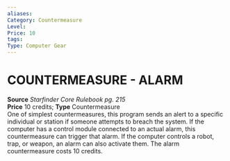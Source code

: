 ```yaml
---
aliases: 
Category: Countermeasure  
Level: 
Price: 10
tags: 
Type: Computer Gear
---
```

# COUNTERMEASURE - ALARM

**Source** _Starfinder Core Rulebook pg. 215_  
**Price** 10 credits; **Type** Countermeasure  
One of simplest countermeasures, this program sends an alert to a specific individual or station if someone attempts to breach the system. If the computer has a control module connected to an actual alarm, this countermeasure can trigger that alarm. If the computer controls a robot, trap, or weapon, an alarm can also activate them. The alarm countermeasure costs 10 credits.
